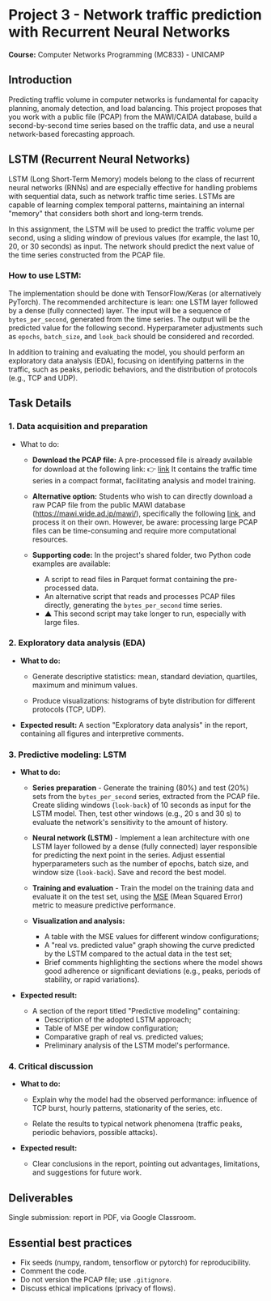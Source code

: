 # Project 3 - Network traffic prediction with Recurrent Neural Networks

**Course:** Computer Networks Programming (MC833) - UNICAMP

## Introduction

Predicting traffic volume in computer networks is fundamental for capacity planning, anomaly detection, and load balancing. This project proposes that you work with a public file (PCAP) from the MAWI/CAIDA database, build a second-by-second time series based on the traffic data, and use a neural network-based forecasting approach.

## LSTM (Recurrent Neural Networks)

LSTM (Long Short-Term Memory) models belong to the class of recurrent neural networks (RNNs) and are especially effective for handling problems with sequential data, such as network traffic time series. LSTMs are capable of learning complex temporal patterns, maintaining an internal "memory" that considers both short and long-term trends.

In this assignment, the LSTM will be used to predict the traffic volume per second, using a sliding window of previous values (for example, the last 10, 20, or 30 seconds) as input. The network should predict the next value of the time series constructed from the PCAP file.

### How to use LSTM:

The implementation should be done with TensorFlow/Keras (or alternatively PyTorch).
The recommended architecture is lean: one LSTM layer followed by a dense (fully connected) layer.
The input will be a sequence of `bytes_per_second`, generated from the time series.
The output will be the predicted value for the following second.
Hyperparameter adjustments such as `epochs`, `batch_size`, and `look_back` should be considered and recorded.

In addition to training and evaluating the model, you should perform an exploratory data analysis (EDA), focusing on identifying patterns in the traffic, such as peaks, periodic behaviors, and the distribution of protocols (e.g., TCP and UDP).

## Task Details

### 1. Data acquisition and preparation

- What to do:
    - **Download the PCAP file:**
        A pre-processed file is already available for download at the following link: 👉 [link](https://drive.google.com/drive/folders/1DU2usbXuR4u4rllxp2wLQkXtIhf5p7JQ?usp=sharing)
        It contains the traffic time series in a compact format, facilitating analysis and model training.

    - **Alternative option:**
        Students who wish to can directly download a raw PCAP file from the public MAWI database (<https://mawi.wide.ad.jp/mawi/>), specifically the following [link](https://mawi.wide.ad.jp/mawi/samplepoint-C/2007/200701011800.html), and process it on their own. However, be aware: processing large PCAP files can be time-consuming and require more computational resources.

    - **Supporting code:**
        In the project's shared folder, two Python code examples are available:
        - A script to read files in Parquet format containing the pre-processed data.
        - An alternative script that reads and processes PCAP files directly, generating the `bytes_per_second` time series.
        - ▲ This second script may take longer to run, especially with large files.

### 2. Exploratory data analysis (EDA)

- **What to do:**
    - Generate descriptive statistics: mean, standard deviation, quartiles, maximum and minimum values.

    - Produce visualizations: histograms of byte distribution for different protocols (TCP, UDP).

- **Expected result:**
    A section "Exploratory data analysis" in the report, containing all figures and interpretive comments.

### 3. Predictive modeling: LSTM

- **What to do:**
    - **Series preparation** - Generate the training (80%) and test (20%) sets from the `bytes_per_second` series, extracted from the PCAP file. Create sliding windows (`look-back`) of 10 seconds as input for the LSTM model. Then, test other windows (e.g., 20 s and 30 s) to evaluate the network's sensitivity to the amount of history.

    - **Neural network (LSTM)** - Implement a lean architecture with one LSTM layer followed by a dense (fully connected) layer responsible for predicting the next point in the series. Adjust essential hyperparameters such as the number of epochs, batch size, and window size (`look-back`). Save and record the best model.

    - **Training and evaluation** - Train the model on the training data and evaluate it on the test set, using the [MSE](https://www.freecodecamp.org/news/machine-learning-mean-squared-error-regression-line-c7dde9a26b93/) (Mean Squared Error) metric to measure predictive performance.

    - **Visualization and analysis:**
        - A table with the MSE values for different window configurations;
        - A "real vs. predicted value" graph showing the curve predicted by the LSTM compared to the actual data in the test set;
        - Brief comments highlighting the sections where the model shows good adherence or significant deviations (e.g., peaks, periods of stability, or rapid variations).

- **Expected result:**
    - A section of the report titled "Predictive modeling" containing:
        - Description of the adopted LSTM approach;
        - Table of MSE per window configuration;
        - Comparative graph of real vs. predicted values;
        - Preliminary analysis of the LSTM model's performance.

### 4. Critical discussion

- **What to do:**
    - Explain why the model had the observed performance: influence of TCP burst, hourly patterns, stationarity of the series, etc.

    - Relate the results to typical network phenomena (traffic peaks, periodic behaviors, possible attacks).

- **Expected result:**
    - Clear conclusions in the report, pointing out advantages, limitations, and suggestions for future work.

## Deliverables

Single submission: report in PDF, via Google Classroom.

## Essential best practices

- Fix seeds (numpy, random, tensorflow or pytorch) for reproducibility.
- Comment the code.
- Do not version the PCAP file; use `.gitignore`.
- Discuss ethical implications (privacy of flows).
